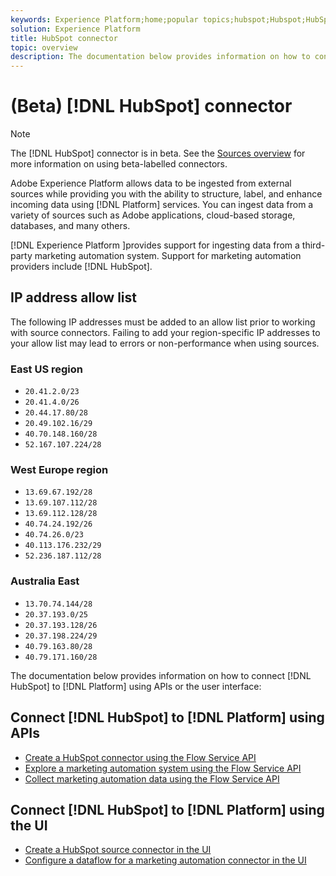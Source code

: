 ```yaml
---
keywords: Experience Platform;home;popular topics;hubspot;Hubspot;HubSpot
solution: Experience Platform
title: HubSpot connector
topic: overview
description: The documentation below provides information on how to connect HubSpot to Platform using APIs or the user interface.
---
```


# (Beta) [!DNL HubSpot] connector

>[!NOTE]
>
>The [!DNL HubSpot] connector is in beta. See the [Sources overview](../../home.md#terms-and-conditions) for more information on using beta-labelled connectors.

Adobe Experience Platform allows data to be ingested from external sources while providing you with the ability to structure, label, and enhance incoming data using [!DNL Platform] services. You can ingest data from a variety of sources such as Adobe applications, cloud-based storage, databases, and many others.

[!DNL Experience Platform ]provides support for ingesting data from a third-party marketing automation system. Support for marketing automation providers include [!DNL HubSpot].

## IP address allow list

The following IP addresses must be added to an allow list prior to working with source connectors. Failing to add your region-specific IP addresses to your allow list may lead to errors or non-performance when using sources.

### East US region

- `20.41.2.0/23`
- `20.41.4.0/26`
- `20.44.17.80/28`
- `20.49.102.16/29`
- `40.70.148.160/28`
- `52.167.107.224/28`

### West Europe region

- `13.69.67.192/28`
- `13.69.107.112/28`
- `13.69.112.128/28`
- `40.74.24.192/26`
- `40.74.26.0/23`
- `40.113.176.232/29`
- `52.236.187.112/28`

### Australia East

- `13.70.74.144/28`
- `20.37.193.0/25`
- `20.37.193.128/26`
- `20.37.198.224/29`
- `40.79.163.80/28`
- `40.79.171.160/28`

The documentation below provides information on how to connect [!DNL HubSpot] to [!DNL Platform] using APIs or the user interface:

## Connect [!DNL HubSpot] to [!DNL Platform] using APIs

- [Create a HubSpot connector using the Flow Service API](../../tutorials/api/create/marketing-automation/hubspot.md)
- [Explore a marketing automation system using the Flow Service API](../../tutorials/api/explore/marketing-automation.md)
- [Collect marketing automation data using the Flow Service API](../../tutorials/api/collect/marketing-automation.md)

## Connect [!DNL HubSpot] to [!DNL Platform] using the UI

- [Create a HubSpot source connector in the UI](../../tutorials/ui/create/marketing-automation/hubspot.md)
- [Configure a dataflow for a marketing automation connector in the UI](../../tutorials/ui/dataflow/marketing-automation.md)